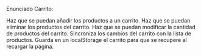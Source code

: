 Enunciado
Carrito:

Haz que se puedan añadir los productos a un carrito.
Haz que se puedan eliminar los productos del carrito.
Haz que se puedan modificar la cantidad de productos del carrito.
Sincroniza los cambios del carrito con la lista de productos.
Guarda en un localStorage el carrito para que se recupere al recargar la página.